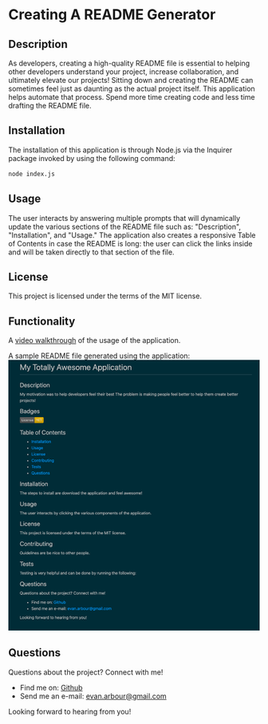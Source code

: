 # Creating A README Generator

## Description

As developers, creating a high-quality README file is essential to helping other developers understand your project, increase collaboration, and ultimately elevate our projects! Sitting down and creating the README can sometimes feel just as daunting as the actual project itself. This application helps automate that process. Spend more time creating code and less time drafting the README file.

## Installation

The installation of this application is through Node.js via the Inquirer package invoked by using the following command:

```bash
node index.js
```

## Usage

The user interacts by answering multiple prompts that will dynamically update the various sections of the README file such as: "Description", "Installation", and "Usage." The application also creates a responsive Table of Contents in case the README is long: the user can click the links inside and will be taken directly to that section of the file.

## License

This project is licensed under the terms of the MIT license.

## Functionality

A [video walkthrough](https://drive.google.com/file/d/1MpfUK16CzXg2U3STU45aJYBMY2mH_x1k/view) of the usage of the application.

A sample README file generated using the application:
![screenshot of application](./assets/images/readmegenerator-ss.png)

## Questions

Questions about the project? Connect with me!

- Find me on: [Github](https://github.com/evanarbour)
- Send me an e-mail: evan.arbour@gmail.com

Looking forward to hearing from you!
